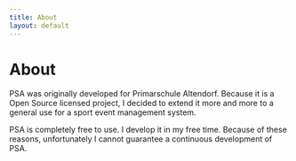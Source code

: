 ```yaml
---
title: About
layout: default
---
```


# About

PSA was originally developed for Primarschule Altendorf. Because it is a Open Source licensed project,
I decided to extend it more and more to a general use for a sport event management system.

PSA is completely free to use. I develop it in my free time. Because of these reasons, unfortunately I
cannot guarantee a continuous development of PSA.
